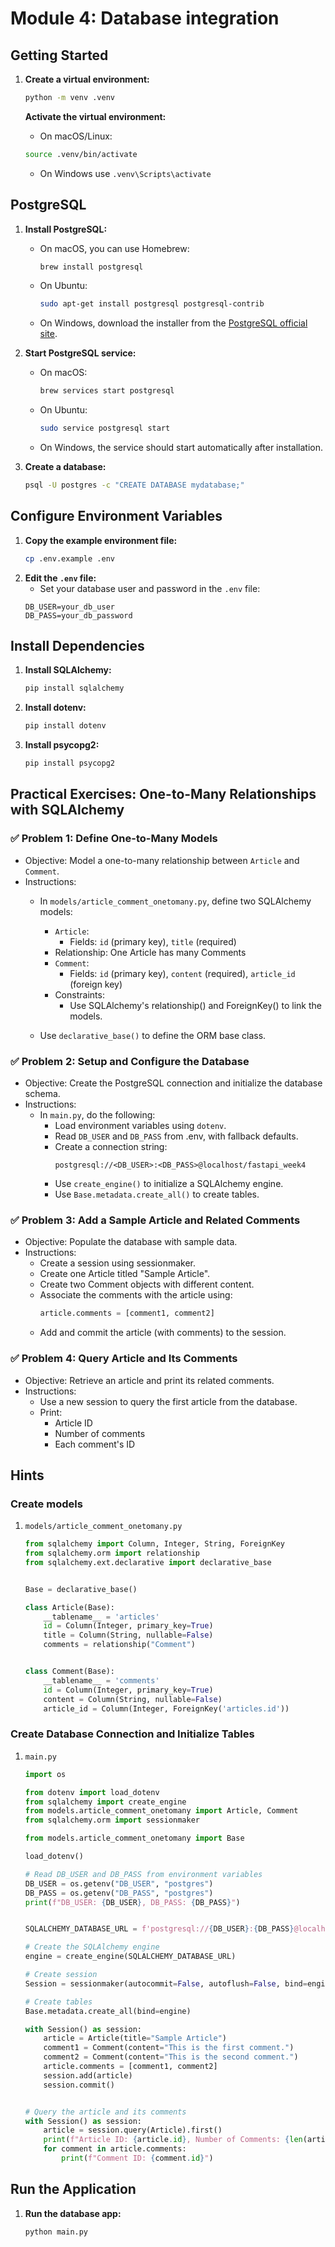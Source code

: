# Module 4: Database integration

## Getting Started
1. **Create a virtual environment:**
    ```bash
    python -m venv .venv
    ```
    
    **Activate the virtual environment:**
    - On macOS/Linux:
    ```bash
    source .venv/bin/activate  
    ```
    - On Windows use `.venv\Scripts\activate`

## PostgreSQL 

1. **Install PostgreSQL:**
   - On macOS, you can use Homebrew:
     ```bash
     brew install postgresql
     ```

   - On Ubuntu:
     ```bash
     sudo apt-get install postgresql postgresql-contrib
     ```

   - On Windows, download the installer from the [PostgreSQL official site](https://www.postgresql.org/download/windows/).  

2. **Start PostgreSQL service:**
   - On macOS:
     ```bash
     brew services start postgresql
     ```
   - On Ubuntu:
     ```bash
     sudo service postgresql start
     ```
   - On Windows, the service should start automatically after installation. 

3. **Create a database:**
   ```bash
   psql -U postgres -c "CREATE DATABASE mydatabase;"
   ```
## Configure Environment Variables
1. **Copy the example environment file:**
   ```bash
   cp .env.example .env
   ```
2. **Edit the `.env` file:**
   - Set your database user and password in the `.env` file:
   ```plaintext
   DB_USER=your_db_user
   DB_PASS=your_db_password 
    ```


## Install Dependencies
1. **Install SQLAlchemy:**
   ```bash
   pip install sqlalchemy
   ```      
1. **Install dotenv:**
   ```bash
   pip install dotenv
   ```
1. **Install psycopg2:**
   ```bash
   pip install psycopg2

## Practical Exercises: One-to-Many Relationships with SQLAlchemy

### ✅ Problem 1: Define One-to-Many Models
- Objective: Model a one-to-many relationship between `Article` and `Comment`.
- Instructions:
  - In `models/article_comment_onetomany.py`, define two SQLAlchemy models:
    - `Article`:
        - Fields: `id` (primary key), `title` (required)
    - Relationship: One Article has many Comments
    - `Comment`:
      - Fields: `id` (primary key), `content` (required), `article_id` (foreign key)
    - Constraints:
        - Use SQLAlchemy's relationship() and ForeignKey() to link the models.

  - Use `declarative_base()` to define the ORM base class.

### ✅ Problem 2: Setup and Configure the Database
- Objective: Create the PostgreSQL connection and initialize the database schema.
- Instructions:
    - In `main.py`, do the following:
      - Load environment variables using `dotenv`.
      - Read `DB_USER` and `DB_PASS` from .env, with fallback defaults.
      - Create a connection string:
        ```
        postgresql://<DB_USER>:<DB_PASS>@localhost/fastapi_week4
        ```
      - Use `create_engine()` to initialize a SQLAlchemy engine.
      - Use `Base.metadata.create_all()` to create tables.

### ✅ Problem 3: Add a Sample Article and Related Comments
- Objective: Populate the database with sample data.
- Instructions:
    - Create a session using sessionmaker.
    - Create one Article titled "Sample Article".
    - Create two Comment objects with different content.
    - Associate the comments with the article using:
      ```python
      article.comments = [comment1, comment2]
      ```
    - Add and commit the article (with comments) to the session.

### ✅ Problem 4: Query Article and Its Comments
- Objective: Retrieve an article and print its related comments.
- Instructions:
  - Use a new session to query the first article from the database.
  - Print: 
      - Article ID
      - Number of comments
      - Each comment's ID

## Hints

### Create models
1. `models/article_comment_onetomany.py`

    ```python
    from sqlalchemy import Column, Integer, String, ForeignKey
    from sqlalchemy.orm import relationship
    from sqlalchemy.ext.declarative import declarative_base


    Base = declarative_base()

    class Article(Base):
        __tablename__ = 'articles'
        id = Column(Integer, primary_key=True)
        title = Column(String, nullable=False)
        comments = relationship("Comment")


    class Comment(Base):
        __tablename__ = 'comments'
        id = Column(Integer, primary_key=True)
        content = Column(String, nullable=False)
        article_id = Column(Integer, ForeignKey('articles.id'))
    ```

### Create Database Connection and Initialize Tables

1. `main.py`

    ```python
    import os

    from dotenv import load_dotenv
    from sqlalchemy import create_engine
    from models.article_comment_onetomany import Article, Comment
    from sqlalchemy.orm import sessionmaker

    from models.article_comment_onetomany import Base

    load_dotenv()

    # Read DB_USER and DB_PASS from environment variables
    DB_USER = os.getenv("DB_USER", "postgres")
    DB_PASS = os.getenv("DB_PASS", "postgres")
    print(f"DB_USER: {DB_USER}, DB_PASS: {DB_PASS}")


    SQLALCHEMY_DATABASE_URL = f'postgresql://{DB_USER}:{DB_PASS}@localhost/fastapi_week4'

    # Create the SQLAlchemy engine
    engine = create_engine(SQLALCHEMY_DATABASE_URL)

    # Create session
    Session = sessionmaker(autocommit=False, autoflush=False, bind=engine)

    # Create tables
    Base.metadata.create_all(bind=engine)

    with Session() as session:
        article = Article(title="Sample Article")
        comment1 = Comment(content="This is the first comment.")
        comment2 = Comment(content="This is the second comment.")
        article.comments = [comment1, comment2]
        session.add(article)
        session.commit()


    # Query the article and its comments
    with Session() as session:
        article = session.query(Article).first()
        print(f"Article ID: {article.id}, Number of Comments: {len(article.comments)}")
        for comment in article.comments:
            print(f"Comment ID: {comment.id}")
    ```

## Run the Application

1. **Run the database app:**
    ```bash
    python main.py
    ```